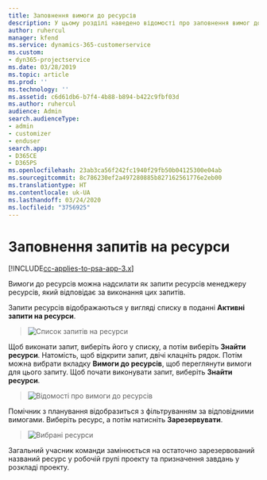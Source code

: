 ```yaml
---
title: Заповнення вимоги до ресурсів
description: У цьому розділі наведено відомості про заповнення вимог до ресурсів.
author: ruhercul
manager: kfend
ms.service: dynamics-365-customerservice
ms.custom:
- dyn365-projectservice
ms.date: 03/28/2019
ms.topic: article
ms.prod: ''
ms.technology: ''
ms.assetid: c6d61db6-b7f4-4b88-b894-b422c9fbf03d
ms.author: ruhercul
audience: Admin
search.audienceType:
- admin
- customizer
- enduser
search.app:
- D365CE
- D365PS
ms.openlocfilehash: 23ab3ca56f242fc1940f29fb50b04125300e04ab
ms.sourcegitcommit: 8c786230ef2a497280885b827162561776e2eb00
ms.translationtype: HT
ms.contentlocale: uk-UA
ms.lasthandoff: 03/24/2020
ms.locfileid: "3756925"
---
```

# <a name="fulfilling-resource-requests"></a>Заповнення запитів на ресурси

[!INCLUDE[cc-applies-to-psa-app-3.x](../includes/cc-applies-to-psa-app-3x.md)]

Вимоги до ресурсів можна надсилати як запити ресурсів менеджеру ресурсів, який відповідає за виконання цих запитів.

Запити ресурсів відображаються у вигляді списку в поданні **Активні запити на ресурси**.

> ![Список запитів на ресурси](media/Resource-Management-image59.png)

Щоб виконати запит, виберіть його у списку, а потім виберіть **Знайти ресурси**. Натомість, щоб відкрити запит, двічі клацніть рядок. Потім можна вибрати вкладку **Вимоги до ресурсів**, щоб переглянути вимоги для цього запиту. Щоб почати виконувати запит, виберіть **Знайти ресурси**.

> ![Відомості про вимоги до ресурсів](media/Resource-Management-image60.png)

Помічник з планування відобразиться з фільтруванням за відповідними вимогами. Виберіть ресурс, а потім натисніть **Зарезервувати**.

> ![Вибрані ресурси](media/Resource-Management-image61.png)

Загальний учасник команди замінюється на остаточно зарезервований названий ресурс у робочій групі проекту та призначення завдань у розкладі проекту.

